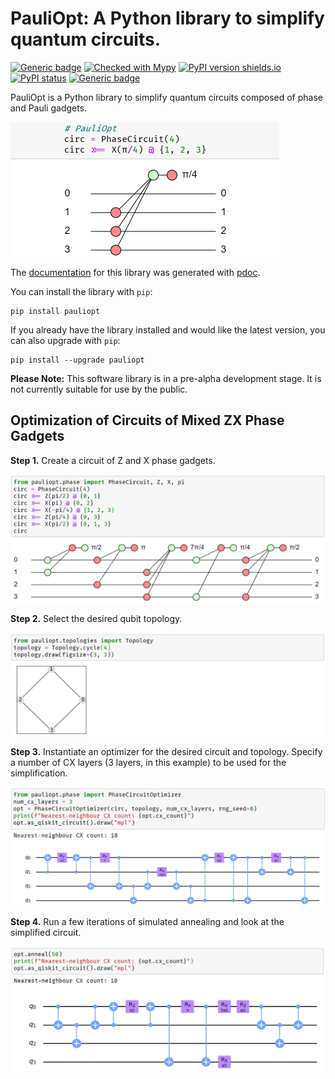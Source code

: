 # PauliOpt: A Python library to simplify quantum circuits.
[![Generic badge](https://img.shields.io/badge/python-3.8+-green.svg)](https://docs.python.org/3.8/)
[![Checked with Mypy](http://www.mypy-lang.org/static/mypy_badge.svg)](https://github.com/python/mypy)
[![PyPI version shields.io](https://img.shields.io/pypi/v/pauliopt.svg)](https://pypi.python.org/pypi/pauliopt/)
[![PyPI status](https://img.shields.io/pypi/status/pauliopt.svg)](https://pypi.python.org/pypi/pauliopt/)
[![Generic badge](https://img.shields.io/badge/supported%20by-Hashberg-blue)](https://hashberg.io/)

PauliOpt is a Python library to simplify quantum circuits composed of phase and Pauli gadgets.

<img src="phase_gadget_snippet.png" width="430" title="Snippet of a phase gadget.">

The [documentation](https://sg495.github.io/pauliopt/pauliopt/index.html) for this library was generated with [pdoc](https://pdoc3.github.io/pdoc/).

You can install the library with `pip`:

```
pip install pauliopt
```

If you already have the library installed and would like the latest version, you can also upgrade with `pip`:

```
pip install --upgrade pauliopt
```

**Please Note:** This software library is in a pre-alpha development stage. It is not currently suitable for use by the public.

## Optimization of Circuits of Mixed ZX Phase Gadgets

**Step 1.** Create a circuit of Z and X phase gadgets.

<img src="readme-example-1.png" width="640" title="Creation of a circuit of phase gadgets.">

**Step 2.** Select the desired qubit topology.

<img src="readme-example-2.png" width="640" title="Selection of a topology.">

**Step 3.** Instantiate an optimizer for the desired circuit and topology. Specify a number of CX layers (3 layers, in this example) to be used for the simplification.

<img src="readme-example-3.png" width="640" title="Instantiation of an optimizer.">

**Step 4.** Run a few iterations of simulated annealing and look at the simplified circuit.

<img src="readme-example-4.png" width="640" title="Annealing.">
